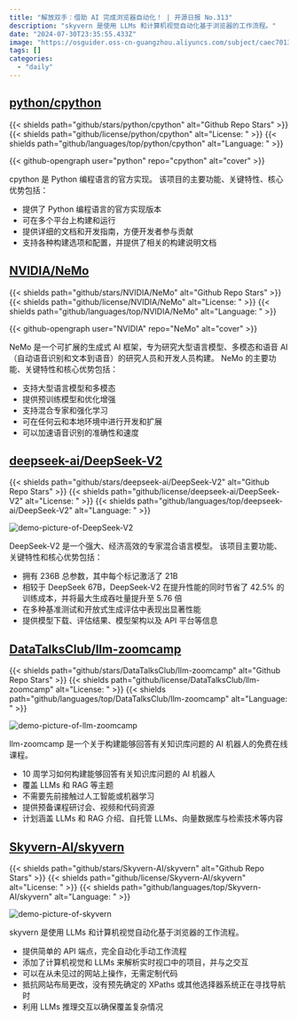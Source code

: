 ```yaml
---
title: "解放双手：借助 AI 完成浏览器自动化！ | 开源日报 No.313"
description: "skyvern 是使用 LLMs 和计算机视觉自动化基于浏览器的工作流程。"
date: "2024-07-30T23:35:55.433Z"
image: "https://osguider.oss-cn-guangzhou.aliyuncs.com/subject/caec70134d251bfa8e3726d228ee1b9a.png"
tags: []
categories:
  - "daily"
---
```


## [python/cpython](https://github.com/python/cpython)

{{< shields path="github/stars/python/cpython" alt="Github Repo Stars" >}} {{< shields path="github/license/python/cpython" alt="License: " >}} {{< shields path="github/languages/top/python/cpython" alt="Language: " >}}

{{< github-opengraph user="python" repo="cpython" alt="cover" >}}

cpython 是 Python 编程语言的官方实现。
该项目的主要功能、关键特性、核心优势包括：

- 提供了 Python 编程语言的官方实现版本
- 可在多个平台上构建和运行
- 提供详细的文档和开发指南，方便开发者参与贡献
- 支持各种构建选项和配置，并提供了相关的构建说明文档
  
## [NVIDIA/NeMo](https://github.com/NVIDIA/NeMo)

{{< shields path="github/stars/NVIDIA/NeMo" alt="Github Repo Stars" >}} {{< shields path="github/license/NVIDIA/NeMo" alt="License: " >}} {{< shields path="github/languages/top/NVIDIA/NeMo" alt="Language: " >}}

{{< github-opengraph user="NVIDIA" repo="NeMo" alt="cover" >}}

NeMo 是一个可扩展的生成式 AI 框架，专为研究大型语言模型、多模态和语音 AI（自动语音识别和文本到语音）的研究人员和开发人员构建。
NeMo 的主要功能、关键特性和核心优势包括：

- 支持大型语言模型和多模态
- 提供预训练模型和优化增强
- 支持混合专家和强化学习
- 可在任何云和本地环境中进行开发和扩展
- 可以加速语音识别的准确性和速度
  
## [deepseek-ai/DeepSeek-V2](https://github.com/deepseek-ai/DeepSeek-V2)

{{< shields path="github/stars/deepseek-ai/DeepSeek-V2" alt="Github Repo Stars" >}} {{< shields path="github/license/deepseek-ai/DeepSeek-V2" alt="License: " >}} {{< shields path="github/languages/top/deepseek-ai/DeepSeek-V2" alt="Language: " >}}

![demo-picture-of-DeepSeek-V2](https://static.osguider.com/subject/github/deepseek-ai/DeepSeek-V2/1a215071859254c3e72327cfe8b922e0.png)

DeepSeek-V2 是一个强大、经济高效的专家混合语言模型。
该项目主要功能、关键特性和核心优势包括：

- 拥有 236B 总参数，其中每个标记激活了 21B
- 相较于 DeepSeek 67B，DeepSeek-V2 在提升性能的同时节省了 42.5% 的训练成本，并将最大生成吞吐量提升至 5.76 倍
- 在多种基准测试和开放式生成评估中表现出显著性能
- 提供模型下载、评估结果、模型架构以及 API 平台等信息
  
## [DataTalksClub/llm-zoomcamp](https://github.com/DataTalksClub/llm-zoomcamp)

{{< shields path="github/stars/DataTalksClub/llm-zoomcamp" alt="Github Repo Stars" >}} {{< shields path="github/license/DataTalksClub/llm-zoomcamp" alt="License: " >}} {{< shields path="github/languages/top/DataTalksClub/llm-zoomcamp" alt="Language: " >}}

![demo-picture-of-llm-zoomcamp](https://static.osguider.com/subject/github/DataTalksClub/llm-zoomcamp/f0b25096441c379faed38e6676b3a4ca.jpg)

llm-zoomcamp 是一个关于构建能够回答有关知识库问题的 AI 机器人的免费在线课程。

- 10 周学习如何构建能够回答有关知识库问题的 AI 机器人
- 覆盖 LLMs 和 RAG 等主题
- 不需要先前接触过人工智能或机器学习
- 提供预备课程研讨会、视频和代码资源
- 计划涵盖 LLMs 和 RAG 介绍、自托管 LLMs、向量数据库与检索技术等内容
  
## [Skyvern-AI/skyvern](https://github.com/Skyvern-AI/skyvern)

{{< shields path="github/stars/Skyvern-AI/skyvern" alt="Github Repo Stars" >}} {{< shields path="github/license/Skyvern-AI/skyvern" alt="License: " >}} {{< shields path="github/languages/top/Skyvern-AI/skyvern" alt="Language: " >}}

![demo-picture-of-skyvern](https://static.osguider.com/subject/github/Skyvern-AI/skyvern/81edd6404b589a9b412a43bde2744526.gif)

skyvern 是使用 LLMs 和计算机视觉自动化基于浏览器的工作流程。

- 提供简单的 API 端点，完全自动化手动工作流程
- 添加了计算机视觉和 LLMs 来解析实时视口中的项目，并与之交互
- 可以在从未见过的网站上操作，无需定制代码
- 抵抗网站布局更改，没有预先确定的 XPaths 或其他选择器系统正在寻找导航时
- 利用 LLMs 推理交互以确保覆盖复杂情况
  
